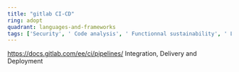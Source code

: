 ```yaml
---
title: "gitlab CI-CD"
ring: adopt
quadrant: languages-and-frameworks
tags: ['Security', ' Code analysis', ' Functionnal sustainability', ' Long-term usability']
---
```

https://docs.gitlab.com/ee/ci/pipelines/
Integration, Delivery and Deployment
